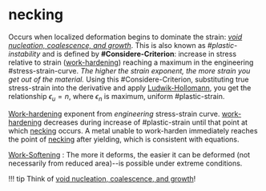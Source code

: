 # necking

Occurs when localized deformation begins to dominate the strain: *[void nucleation, coalescence, and growth](../engr-743-001-damage-and-fracture/void-nucleation-coalescence-and-growth.md)*.
This is also known as *#plastic-instability* and is defined by **#Considere-Criterion**: increase in stress relative to strain ([work-hardening](deformation-and-work-hardening.md)) reaching a maximum in the engineering #stress-strain-curve.
*The higher the strain exponent, the more strain you get out of the material.*
Using this #Considere-Criterion, substituting true stress-strain into the derivative and apply [Ludwik-Hollomann](ludwik-hollomann-hardening.md), you get the relationship $\epsilon_{u} = n$, where $\epsilon_{n}$ is maximum, uniform #plastic-strain.

[Work-hardening](deformation-and-work-hardening.md) exponent from *engineering* stress-strain curve.
[work-hardening](deformation-and-work-hardening.md) decreases during increase of #plastic-strain until that point at which [necking](necking.md) occurs.
A metal unable to work-harden immediately reaches the point of [necking](necking.md) after yielding, which is consistent with equations.

[Work-Softening](work-softening.md)
: The more it deforms, the easier it can be deformed (not necessarily from reduced area)--is possible under extreme conditions.

!!! tip
    Think of [void nucleation, coalescence, and growth](../engr-743-001-damage-and-fracture/void-nucleation-coalescence-and-growth.md)!